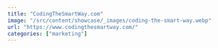 ```yaml
---
title: "CodingTheSmartWay.com"
image: "/src/content/showcase/_images/coding-the-smart-way.webp"
url: "https://www.codingthesmartway.com/"
categories: ["marketing"]
---
```

